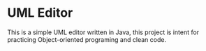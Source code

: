 # UML Editor
This is a simple UML editor written in Java, this project is intent for practicing Object-oriented programing and clean code.
